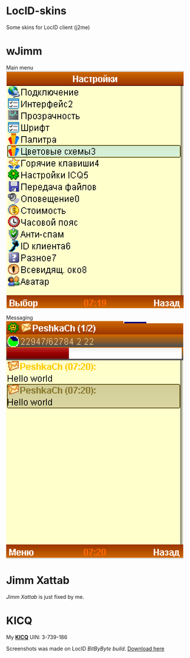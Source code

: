 # LocID-skins
Some skins for LocID client (j2me)

# wJimm
Main menu
![Главное меню](./wJimm_menu.png) 

Messaging
![Отправка сообщений](./wJimm_message.png)

# Jimm Xattab
*Jimm Xattab* is just fixed by me.

# KICQ
My **[KICQ](http://kicq.ru/)** UIN: 3-739-186

Screenshots was made on LocID *BitByByte build*. [Download here](https://github.com/ma3rxofficial/j2me-icq-clients)


